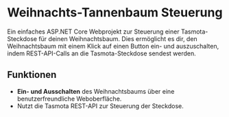# Weihnachts-Tannenbaum Steuerung

Ein einfaches ASP.NET Core Webprojekt zur Steuerung einer Tasmota-Steckdose für deinen Weihnachtsbaum. Dies ermöglicht es dir, den Weihnachtsbaum mit einem Klick auf einen Button ein- und auszuschalten, indem REST-API-Calls an die Tasmota-Steckdose sendest werden.

## Funktionen

- **Ein- und Ausschalten** des Weihnachtsbaums über eine benutzerfreundliche Weboberfläche.
- Nutzt die Tasmota REST-API zur Steuerung der Steckdose.
